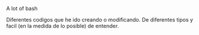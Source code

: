 A lot of bash

Diferentes codigos que he ido creando o modificando.
De diferentes tipos y facil (en la medida de lo posible) de entender.
